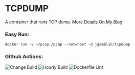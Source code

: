 # TCPDUMP
A container that runs TCP dump.
[More Details On My Blog](https://jerrygamblin.com/2016/05/28/a-docker-container-to-capture-all-traffic-from-host/)

### Easy Run: 
`docker run -v ~/pcap:/pcap --net=host -d jgamblin/tcpdump`

### Github Actions: 
![Change Build](https://github.com/jgamblin/tcpdump/workflows/Change%20Build/badge.svg)
![Hourly Build](https://github.com/jgamblin/tcpdump/workflows/Hourly%20Build/badge.svg)
![Dockerfile Lint](https://github.com/jgamblin/tcpdump/workflows/Dockerfile%20Lint/badge.svg)
